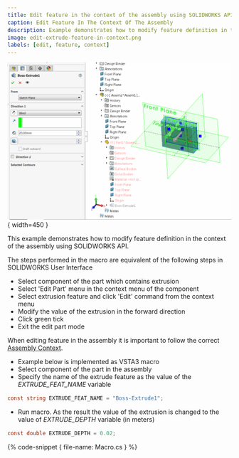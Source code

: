 ```yaml
---
title: Edit feature in the context of the assembly using SOLIDWORKS API
caption: Edit Feature In The Context Of The Assembly
description: Example demonstrates how to modify feature definition in the context of the assembly
image: edit-extrude-feature-in-context.png
labels: [edit, feature, context]
---
```

![Boss-Extrude feature is editing in the context of the assembly](edit-extrude-feature-in-context.png){ width=450 }

This example demonstrates how to modify feature definition in the context of the assembly using SOLIDWORKS API.

The steps performed in the macro are equivalent of the following steps in SOLIDWORKS User Interface

* Select component of the part which contains extrusion
* Select 'Edit Part' menu in the context menu of the component
* Select extrusion feature and click 'Edit' command from the context menu
* Modify the value of the extrusion in the forward direction
* Click green tick
* Exit the edit part mode

When editing feature in the assembly it is important to follow the correct [Assembly Context](/solidworks-api/document/assembly/context/).

* Example below is implemented as VSTA3 macro
* Select component of the part in the assembly
* Specify the name of the extrude feature as the value of the *EXTRUDE_FEAT_NAME* variable
~~~ cs
const string EXTRUDE_FEAT_NAME = "Boss-Extrude1";
~~~
* Run macro. As the result the value of the extrusion is changed to the value of *EXTRUDE_DEPTH* variable (in meters)
~~~ cs
const double EXTRUDE_DEPTH = 0.02;
~~~

{% code-snippet { file-name: Macro.cs } %}